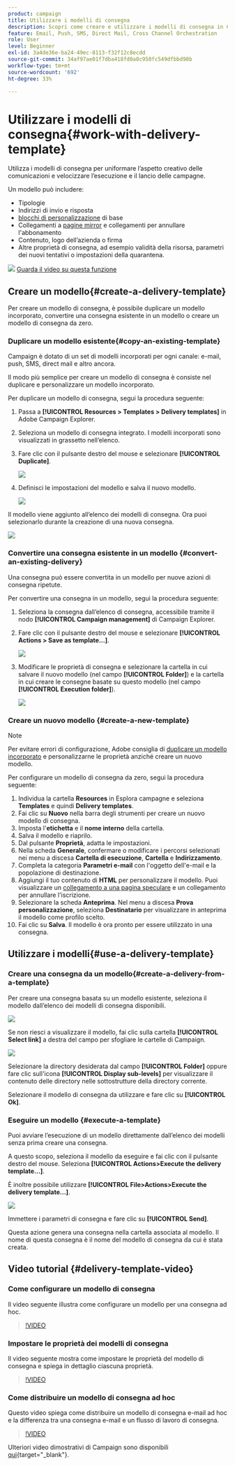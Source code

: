 ```yaml
---
product: campaign
title: Utilizzare i modelli di consegna
description: Scopri come creare e utilizzare i modelli di consegna in Campaign
feature: Email, Push, SMS, Direct Mail, Cross Channel Orchestration
role: User
level: Beginner
exl-id: 3a4de36e-ba24-49ec-8113-f32f12c8ecdd
source-git-commit: 34af97ae01f7dba418fd0a8c950fc549dfbbd98b
workflow-type: tm+mt
source-wordcount: '692'
ht-degree: 33%

---
```


# Utilizzare i modelli di consegna{#work-with-delivery-template}

Utilizza i modelli di consegna per uniformare l’aspetto creativo delle comunicazioni e velocizzare l’esecuzione e il lancio delle campagne.

Un modello può includere:

* Tipologie
* Indirizzi di invio e risposta
* [blocchi di personalizzazione](../send/personalization-blocks.md) di base
* Collegamenti a [pagine mirror](../send/mirror-page.md) e collegamenti per annullare l&#39;abbonamento
* Contenuto, logo dell’azienda o firma
* Altre proprietà di consegna, ad esempio validità della risorsa, parametri dei nuovi tentativi o impostazioni della quarantena.

![](assets/do-not-localize/how-to-video.png) [Guarda il video su questa funzione](#delivery-template-video)


## Creare un modello{#create-a-delivery-template}

Per creare un modello di consegna, è possibile duplicare un modello incorporato, convertire una consegna esistente in un modello o creare un modello di consegna da zero.

### Duplicare un modello esistente{#copy-an-existing-template}

Campaign è dotato di un set di modelli incorporati per ogni canale: e-mail, push, SMS, direct mail e altro ancora.

Il modo più semplice per creare un modello di consegna è consiste nel duplicare e personalizzare un modello incorporato.

Per duplicare un modello di consegna, segui la procedura seguente:

1. Passa a **[!UICONTROL Resources > Templates > Delivery templates]** in Adobe Campaign Explorer.
1. Seleziona un modello di consegna integrato. I modelli incorporati sono visualizzati in grassetto nell’elenco.
1. Fare clic con il pulsante destro del mouse e selezionare **[!UICONTROL Duplicate]**.

   ![](assets/duplicate-built-in-template.png)

1. Definisci le impostazioni del modello e salva il nuovo modello.

   ![](assets/delivery-template-new.png)

Il modello viene aggiunto all’elenco dei modelli di consegna. Ora puoi selezionarlo durante la creazione di una nuova consegna.

![](assets/select-the-new-template.png)

### Convertire una consegna esistente in un modello {#convert-an-existing-delivery}

Una consegna può essere convertita in un modello per nuove azioni di consegna ripetute.

Per convertire una consegna in un modello, segui la procedura seguente:

1. Seleziona la consegna dall’elenco di consegna, accessibile tramite il nodo **[!UICONTROL Campaign management]** di Campaign Explorer.

1. Fare clic con il pulsante destro del mouse e selezionare **[!UICONTROL Actions > Save as template...]**.

   ![](assets/save-as-template.png)

1. Modificare le proprietà di consegna e selezionare la cartella in cui salvare il nuovo modello (nel campo **[!UICONTROL Folder]**) e la cartella in cui creare le consegne basate su questo modello (nel campo **[!UICONTROL Execution folder]**).

   ![](assets/template-select-folders.png)

### Creare un nuovo modello {#create-a-new-template}

>[!NOTE]
>
>Per evitare errori di configurazione, Adobe consiglia di [duplicare un modello incorporato](#copy-an-existing-template) e personalizzarne le proprietà anziché creare un nuovo modello.

Per configurare un modello di consegna da zero, segui la procedura seguente:

1. Individua la cartella **Resources** in Esplora campagne e seleziona **Templates** e quindi **Delivery templates**.
1. Fai clic su **Nuovo** nella barra degli strumenti per creare un nuovo modello di consegna.
1. Imposta l&#39;**etichetta** e il **nome interno** della cartella.
1. Salva il modello e riaprilo.
1. Dal pulsante **Proprietà**, adatta le impostazioni.
1. Nella scheda **Generale**, confermare o modificare i percorsi selezionati nei menu a discesa **Cartella di esecuzione**, **Cartella** e **Indirizzamento**.
1. Completa la categoria **Parametri e-mail** con l&#39;oggetto dell&#39;e-mail e la popolazione di destinazione.
1. Aggiungi il tuo contenuto di **HTML** per personalizzare il modello. Puoi visualizzare un [collegamento a una pagina speculare](../send/mirror-page.md) e un collegamento per annullare l&#39;iscrizione.
1. Selezionare la scheda **Anteprima**. Nel menu a discesa **Prova personalizzazione**, seleziona **Destinatario** per visualizzare in anteprima il modello come profilo scelto.
1. Fai clic su **Salva**. Il modello è ora pronto per essere utilizzato in una consegna.


## Utilizzare i modelli{#use-a-delivery-template}

### Creare una consegna da un modello{#create-a-delivery-from-a-template}

Per creare una consegna basata su un modello esistente, seleziona il modello dall’elenco dei modelli di consegna disponibili.

![](assets/select-the-new-template.png)

Se non riesci a visualizzare il modello, fai clic sulla cartella **[!UICONTROL Select link]** a destra del campo per sfogliare le cartelle di Campaign.

![](assets/browse-templates.png)

Selezionare la directory desiderata dal campo **[!UICONTROL Folder]** oppure fare clic sull&#39;icona **[!UICONTROL Display sub-levels]** per visualizzare il contenuto delle directory nelle sottostrutture della directory corrente.

Selezionare il modello di consegna da utilizzare e fare clic su **[!UICONTROL Ok]**.

### Eseguire un modello {#execute-a-template}

Puoi avviare l’esecuzione di un modello direttamente dall’elenco dei modelli senza prima creare una consegna.

A questo scopo, seleziona il modello da eseguire e fai clic con il pulsante destro del mouse. Seleziona **[!UICONTROL Actions>Execute the delivery template...]**.

È inoltre possibile utilizzare **[!UICONTROL File>Actions>Execute the delivery template...]**.

![](assets/execute-delivery-template.png)

Immettere i parametri di consegna e fare clic su **[!UICONTROL Send]**.

Questa azione genera una consegna nella cartella associata al modello. Il nome di questa consegna è il nome del modello di consegna da cui è stata creata.


## Video tutorial {#delivery-template-video}

### Come configurare un modello di consegna

Il video seguente illustra come configurare un modello per una consegna ad hoc.

>[!VIDEO](https://video.tv.adobe.com/v/342082?quality=12)

### Impostare le proprietà dei modelli di consegna

Il video seguente mostra come impostare le proprietà del modello di consegna e spiega in dettaglio ciascuna proprietà.

>[!VIDEO](https://video.tv.adobe.com/v/338969?quality=12)

### Come distribuire un modello di consegna ad hoc

Questo video spiega come distribuire un modello di consegna e-mail ad hoc e la differenza tra una consegna e-mail e un flusso di lavoro di consegna.

>[!VIDEO](https://video.tv.adobe.com/v/338965?quality=12)

Ulteriori video dimostrativi di Campaign sono disponibili [qui](https://experienceleague.adobe.com/docs/campaign-learn/tutorials/getting-started/introduction-to-adobe-campaign.html){target="_blank"}.
